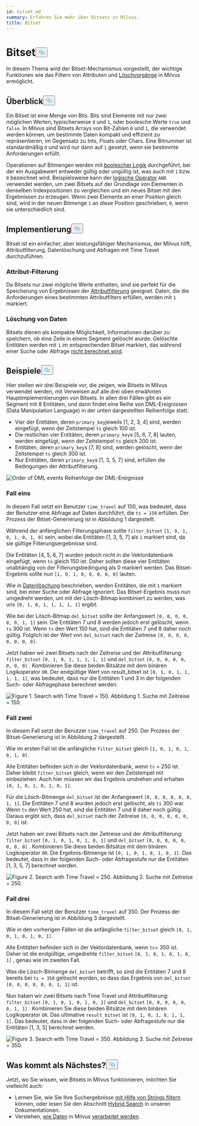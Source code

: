 ```yaml
---
id: bitset.md
summary: Erfahren Sie mehr über Bitsets in Milvus.
title: Bitset
---
```

<h1 id="Bitset" class="common-anchor-header">Bitset<button data-href="#Bitset" class="anchor-icon" translate="no">
      <svg translate="no"
        aria-hidden="true"
        focusable="false"
        height="20"
        version="1.1"
        viewBox="0 0 16 16"
        width="16"
      >
        <path
          fill="#0092E4"
          fill-rule="evenodd"
          d="M4 9h1v1H4c-1.5 0-3-1.69-3-3.5S2.55 3 4 3h4c1.45 0 3 1.69 3 3.5 0 1.41-.91 2.72-2 3.25V8.59c.58-.45 1-1.27 1-2.09C10 5.22 8.98 4 8 4H4c-.98 0-2 1.22-2 2.5S3 9 4 9zm9-3h-1v1h1c1 0 2 1.22 2 2.5S13.98 12 13 12H9c-.98 0-2-1.22-2-2.5 0-.83.42-1.64 1-2.09V6.25c-1.09.53-2 1.84-2 3.25C6 11.31 7.55 13 9 13h4c1.45 0 3-1.69 3-3.5S14.5 6 13 6z"
        ></path>
      </svg>
    </button></h1><p>In diesem Thema wird der Bitset-Mechanismus vorgestellt, der wichtige Funktionen wie das Filtern von Attributen und <a href="https://milvus.io/blog/2022-02-07-how-milvus-deletes-streaming-data-in-distributed-cluster.md">Löschvorgänge</a> in Milvus ermöglicht.</p>
<h2 id="Overview" class="common-anchor-header">Überblick<button data-href="#Overview" class="anchor-icon" translate="no">
      <svg translate="no"
        aria-hidden="true"
        focusable="false"
        height="20"
        version="1.1"
        viewBox="0 0 16 16"
        width="16"
      >
        <path
          fill="#0092E4"
          fill-rule="evenodd"
          d="M4 9h1v1H4c-1.5 0-3-1.69-3-3.5S2.55 3 4 3h4c1.45 0 3 1.69 3 3.5 0 1.41-.91 2.72-2 3.25V8.59c.58-.45 1-1.27 1-2.09C10 5.22 8.98 4 8 4H4c-.98 0-2 1.22-2 2.5S3 9 4 9zm9-3h-1v1h1c1 0 2 1.22 2 2.5S13.98 12 13 12H9c-.98 0-2-1.22-2-2.5 0-.83.42-1.64 1-2.09V6.25c-1.09.53-2 1.84-2 3.25C6 11.31 7.55 13 9 13h4c1.45 0 3-1.69 3-3.5S14.5 6 13 6z"
        ></path>
      </svg>
    </button></h2><p>Ein Bitset ist eine Menge von Bits. Bits sind Elemente mit nur zwei möglichen Werten, typischerweise <code translate="no">0</code> und <code translate="no">1</code>, oder boolesche Werte <code translate="no">true</code> und <code translate="no">false</code>. In Milvus sind Bitsets Arrays von Bit-Zahlen <code translate="no">0</code> und <code translate="no">1</code>, die verwendet werden können, um bestimmte Daten kompakt und effizient zu repräsentieren, im Gegensatz zu Ints, Floats oder Chars. Eine Bitnummer ist standardmäßig <code translate="no">0</code> und wird nur dann auf <code translate="no">1</code> gesetzt, wenn sie bestimmte Anforderungen erfüllt.</p>
<p>Operationen auf Bitmengen werden mit <a href="/docs/de/boolean.md">boolescher Logik</a> durchgeführt, bei der ein Ausgabewert entweder gültig oder ungültig ist, was auch mit <code translate="no">1</code> bzw. <code translate="no">0</code> bezeichnet wird. Beispielsweise kann der <a href="https://milvus.io/docs/v2.1.x/boolean.md#Logical-operators">logische Operator</a> <code translate="no">AND</code> verwendet werden, um zwei Bitsets auf der Grundlage von Elementen in denselben Indexpositionen zu vergleichen und ein neues Bitset mit den Ergebnissen zu erzeugen. Wenn zwei Elemente an einer Position gleich sind, wird in der neuen Bitmenge <code translate="no">1</code> an diese Position geschrieben; <code translate="no">0</code>, wenn sie unterschiedlich sind.</p>
<h2 id="Implementation" class="common-anchor-header">Implementierung<button data-href="#Implementation" class="anchor-icon" translate="no">
      <svg translate="no"
        aria-hidden="true"
        focusable="false"
        height="20"
        version="1.1"
        viewBox="0 0 16 16"
        width="16"
      >
        <path
          fill="#0092E4"
          fill-rule="evenodd"
          d="M4 9h1v1H4c-1.5 0-3-1.69-3-3.5S2.55 3 4 3h4c1.45 0 3 1.69 3 3.5 0 1.41-.91 2.72-2 3.25V8.59c.58-.45 1-1.27 1-2.09C10 5.22 8.98 4 8 4H4c-.98 0-2 1.22-2 2.5S3 9 4 9zm9-3h-1v1h1c1 0 2 1.22 2 2.5S13.98 12 13 12H9c-.98 0-2-1.22-2-2.5 0-.83.42-1.64 1-2.09V6.25c-1.09.53-2 1.84-2 3.25C6 11.31 7.55 13 9 13h4c1.45 0 3-1.69 3-3.5S14.5 6 13 6z"
        ></path>
      </svg>
    </button></h2><p>Bitset ist ein einfacher, aber leistungsfähiger Mechanismus, der Milvus hilft, Attributfilterung, Datenlöschung und Abfragen mit Time Travel durchzuführen.</p>
<h3 id="Attribute-filtering" class="common-anchor-header">Attribut-Filterung</h3><p>Da Bitsets nur zwei mögliche Werte enthalten, sind sie perfekt für die Speicherung von Ergebnissen der <a href="https://milvus.io/docs/v2.1.x/hybridsearch.md">Attributfilterung</a> geeignet. Daten, die die Anforderungen eines bestimmten Attributfilters erfüllen, werden mit <code translate="no">1</code> markiert.</p>
<h3 id="Data-deletion" class="common-anchor-header">Löschung von Daten</h3><p>Bitsets dienen als kompakte Möglichkeit, Informationen darüber zu speichern, ob eine Zeile in einem Segment gelöscht wurde. Gelöschte Entitäten werden mit <code translate="no">1</code> im entsprechenden Bitset markiert, das während einer Suche oder Abfrage <a href="https://milvus.io/blog/deleting-data-in-milvus.md">nicht berechnet wird</a>.</p>
<h2 id="Examples" class="common-anchor-header">Beispiele<button data-href="#Examples" class="anchor-icon" translate="no">
      <svg translate="no"
        aria-hidden="true"
        focusable="false"
        height="20"
        version="1.1"
        viewBox="0 0 16 16"
        width="16"
      >
        <path
          fill="#0092E4"
          fill-rule="evenodd"
          d="M4 9h1v1H4c-1.5 0-3-1.69-3-3.5S2.55 3 4 3h4c1.45 0 3 1.69 3 3.5 0 1.41-.91 2.72-2 3.25V8.59c.58-.45 1-1.27 1-2.09C10 5.22 8.98 4 8 4H4c-.98 0-2 1.22-2 2.5S3 9 4 9zm9-3h-1v1h1c1 0 2 1.22 2 2.5S13.98 12 13 12H9c-.98 0-2-1.22-2-2.5 0-.83.42-1.64 1-2.09V6.25c-1.09.53-2 1.84-2 3.25C6 11.31 7.55 13 9 13h4c1.45 0 3-1.69 3-3.5S14.5 6 13 6z"
        ></path>
      </svg>
    </button></h2><p>Hier stellen wir drei Beispiele vor, die zeigen, wie Bitsets in Milvus verwendet werden, mit Verweisen auf alle drei oben erwähnten Hauptimplementierungen von Bitsets. In allen drei Fällen gibt es ein Segment mit 8 Entitäten, und dann findet eine Reihe von DML-Ereignissen (Data Manipulation Language) in der unten dargestellten Reihenfolge statt.</p>
<ul>
<li>Vier der Entitäten, deren <code translate="no">primary_key</code>jeweils [1, 2, 3, 4] sind, werden eingefügt, wenn der Zeitstempel <code translate="no">ts</code> gleich 100 ist.</li>
<li>Die restlichen vier Entitäten, deren <code translate="no">primary_key</code>s [5, 6, 7, 8] lauten, werden eingefügt, wenn der Zeitstempel <code translate="no">ts</code> gleich 200 ist.</li>
<li>Entitäten, deren <code translate="no">primary_key</code>s [7, 8] sind, werden gelöscht, wenn der Zeitstempel <code translate="no">ts</code> gleich 300 ist.</li>
<li>Nur Entitäten, deren <code translate="no">primary_key</code>s [1, 3, 5, 7] sind, erfüllen die Bedingungen der Attributfilterung.</li>
</ul>
<p>
  
   <span class="img-wrapper"> <img translate="no" src="/docs/v2.5.x/assets/bitset_0.svg" alt="Order of DML events" class="doc-image" id="order-of-dml-events" />
   </span> <span class="img-wrapper"> <span>Reihenfolge der DML-Ereignisse</span> </span></p>
<h3 id="Case-one" class="common-anchor-header">Fall eins</h3><p>In diesem Fall setzt ein Benutzer <code translate="no">time_travel</code> auf 150, was bedeutet, dass der Benutzer eine Abfrage auf Daten durchführt, die <code translate="no">ts = 150</code> erfüllen. Der Prozess der Bitset-Generierung ist in Abbildung 1 dargestellt.</p>
<p>Während der anfänglichen Filterungsphase sollte <code translate="no">filter_bitset</code> <code translate="no">[1, 0, 1, 0, 1, 0, 1, 0]</code> sein, wobei die Entitäten [1, 3, 5, 7] als <code translate="no">1</code> markiert sind, da sie gültige Filterungsergebnisse sind.</p>
<p>Die Entitäten [4, 5, 6, 7] wurden jedoch nicht in die Vektordatenbank eingefügt, wenn <code translate="no">ts</code> gleich 150 ist. Daher sollten diese vier Entitäten unabhängig von der Filterungsbedingung als 0 markiert werden. Das Bitset-Ergebnis sollte nun <code translate="no">[1, 0, 1, 0, 0, 0, 0, 0]</code> lauten.</p>
<p>Wie in <a href="#data-deletion">Datenlöschung</a> beschrieben, werden Entitäten, die mit <code translate="no">1</code> markiert sind, bei einer Suche oder Abfrage ignoriert. Das Bitset-Ergebnis muss nun umgedreht werden, um mit der Lösch-Bitmap kombiniert zu werden, was uns <code translate="no">[0, 1, 0, 1, 1, 1, 1, 1]</code> ergibt.</p>
<p>Wie bei der Lösch-Bitmap <code translate="no">del_bitset</code> sollte der Anfangswert <code translate="no">[0, 0, 0, 0, 0, 0, 1, 1]</code> sein. Die Entitäten 7 und 8 werden jedoch erst gelöscht, wenn <code translate="no">ts</code> 300 ist. Wenn <code translate="no">ts</code> den Wert 150 hat, sind die Entitäten 7 und 8 daher noch gültig. Folglich ist der Wert von <code translate="no">del_bitset</code> nach der Zeitreise <code translate="no">[0, 0, 0, 0, 0, 0, 0, 0]</code>.</p>
<p>Jetzt haben wir zwei Bitsets nach der Zeitreise und der Attributfilterung: <code translate="no">filter_bitset</code> <code translate="no">[0, 1, 0, 1, 1, 1, 1, 1]</code> und <code translate="no">del_bitset</code> <code translate="no">[0, 0, 0, 0, 0, 0, 0, 0]</code> .  Kombinieren Sie diese beiden Bitsätze mit dem binären Logikoperator <code translate="no">OR</code>. Der endgültige Wert von result_bitset ist <code translate="no">[0, 1, 0, 1, 1, 1, 1, 1]</code>, was bedeutet, dass nur die Entitäten 1 und 3 in der folgenden Such- oder Abfragephase berechnet werden.</p>
<p>
 <span class="img-wrapper">
   <img translate="no" src="/docs/v2.5.x/assets/bitset_1.jpg" alt="Figure 1. Search with Time Travel = 150." class="doc-image" id="figure-1.-search-with-time-travel-=-150." />
   <span>Abbildung 1. Suche mit Zeitreise = 150</span>. </span></p>
<h3 id="Case-two" class="common-anchor-header">Fall zwei</h3><p>In diesem Fall setzt der Benutzer <code translate="no">time_travel</code> auf 250. Der Prozess der Bitset-Generierung ist in Abbildung 2 dargestellt.</p>
<p>Wie im ersten Fall ist die anfängliche <code translate="no">filter_bitset</code> gleich <code translate="no">[1, 0, 1, 0, 1, 0, 1, 0]</code>.</p>
<p>Alle Entitäten befinden sich in der Vektordatenbank, wenn <code translate="no">ts</code> = 250 ist. Daher bleibt <code translate="no">filter_bitset</code> gleich, wenn wir den Zeitstempel mit einbeziehen. Auch hier müssen wir das Ergebnis umdrehen und erhalten <code translate="no">[0, 1, 0, 1, 0, 1, 0, 1]</code>.</p>
<p>Für die Lösch-Bitmenge <code translate="no">del_bitset</code> ist der Anfangswert <code translate="no">[0, 0, 0, 0, 0, 0, 1, 1]</code>. Die Entitäten 7 und 8 wurden jedoch erst gelöscht, als <code translate="no">ts</code> 300 war. Wenn <code translate="no">ts</code> den Wert 250 hat, sind die Entitäten 7 und 8 daher noch gültig. Daraus ergibt sich, dass <code translate="no">del_bitset</code> nach der Zeitreise <code translate="no">[0, 0, 0, 0, 0, 0, 0, 0]</code> ist.</p>
<p>Jetzt haben wir zwei Bitsets nach der Zeitreise und der Attributfilterung: <code translate="no">filter_bitset</code> <code translate="no">[0, 1, 0, 1, 0, 1, 0, 1]</code> und <code translate="no">del_bitset</code> <code translate="no">[0, 0, 0, 0, 0, 0, 0, 0]</code> . Kombinieren Sie diese beiden Bitsätze mit dem binären Logikoperator <code translate="no">OR</code>. Die Ergebnis-Bitmenge ist <code translate="no">[0, 1, 0, 1, 0, 1, 0, 1]</code>. Das bedeutet, dass in der folgenden Such- oder Abfragestufe nur die Entitäten [1, 3, 5, 7] berechnet werden.</p>
<p>
 <span class="img-wrapper">
   <img translate="no" src="/docs/v2.5.x/assets/bitset_2.jpg" alt="Figure 2. Search with Time Travel = 250." class="doc-image" id="figure-2.-search-with-time-travel-=-250." />
   <span>Abbildung 2. Suche mit Zeitreise = 250</span>. </span></p>
<h3 id="Case-three" class="common-anchor-header">Fall drei</h3><p>In diesem Fall setzt der Benutzer <code translate="no">time_travel</code> auf 350. Der Prozess der Bitset-Generierung ist in Abbildung 3 dargestellt.</p>
<p>Wie in den vorherigen Fällen ist die anfängliche <code translate="no">filter_bitset</code> gleich <code translate="no">[0, 1, 0, 1, 0, 1, 0, 1]</code>.</p>
<p>Alle Entitäten befinden sich in der Vektordatenbank, wenn <code translate="no">ts</code>= 350 ist. Daher ist die endgültige, umgedrehte <code translate="no">filter_bitset</code> <code translate="no">[0, 1, 0, 1, 0, 1, 0, 1]</code> , genau wie im zweiten Fall.</p>
<p>Was die Lösch-Bitmenge <code translate="no">del_bitset</code> betrifft, so sind die Entitäten 7 und 8 bereits bei <code translate="no">ts = 350</code> gelöscht worden, so dass das Ergebnis von <code translate="no">del_bitset</code> <code translate="no">[0, 0, 0, 0, 0, 0, 1, 1]</code> ist.</p>
<p>Nun haben wir zwei Bitsets nach Time Travel und Attributfilterung: <code translate="no">filter_bitset</code> <code translate="no">[0, 1, 0, 1, 0, 1, 0, 1]</code> und <code translate="no">del_bitset</code> <code translate="no">[0, 0, 0, 0, 0, 0, 1, 1]</code> .  Kombinieren Sie diese beiden Bitsätze mit dem binären Logikoperator <code translate="no">OR</code>. Das ultimative <code translate="no">result_bitset</code> ist <code translate="no">[0, 1, 0, 1, 0, 1, 1, 1]</code>. Das bedeutet, dass in der folgenden Such- oder Abfragestufe nur die Entitäten [1, 3, 5] berechnet werden.</p>
<p>
 <span class="img-wrapper">
   <img translate="no" src="/docs/v2.5.x/assets/bitset_3.jpg" alt="Figure 3. Search with Time Travel = 350." class="doc-image" id="figure-3.-search-with-time-travel-=-350." />
   <span>Abbildung 3. Suche mit Zeitreise = 350</span>. </span></p>
<h2 id="Whats-next" class="common-anchor-header">Was kommt als Nächstes?<button data-href="#Whats-next" class="anchor-icon" translate="no">
      <svg translate="no"
        aria-hidden="true"
        focusable="false"
        height="20"
        version="1.1"
        viewBox="0 0 16 16"
        width="16"
      >
        <path
          fill="#0092E4"
          fill-rule="evenodd"
          d="M4 9h1v1H4c-1.5 0-3-1.69-3-3.5S2.55 3 4 3h4c1.45 0 3 1.69 3 3.5 0 1.41-.91 2.72-2 3.25V8.59c.58-.45 1-1.27 1-2.09C10 5.22 8.98 4 8 4H4c-.98 0-2 1.22-2 2.5S3 9 4 9zm9-3h-1v1h1c1 0 2 1.22 2 2.5S13.98 12 13 12H9c-.98 0-2-1.22-2-2.5 0-.83.42-1.64 1-2.09V6.25c-1.09.53-2 1.84-2 3.25C6 11.31 7.55 13 9 13h4c1.45 0 3-1.69 3-3.5S14.5 6 13 6z"
        ></path>
      </svg>
    </button></h2><p>Jetzt, wo Sie wissen, wie Bitsets in Milvus funktionieren, möchten Sie vielleicht auch:</p>
<ul>
<li>Lernen Sie, wie Sie Ihre Suchergebnisse <a href="https://milvus.io/blog/2022-08-08-How-to-use-string-data-to-empower-your-similarity-search-applications.md">mit Hilfe von Strings filtern</a> können, oder lesen Sie den Abschnitt <a href="https://milvus.io/docs/hybridsearch.md">Hybrid Search</a> in unseren Dokumentationen.</li>
<li>Verstehen, <a href="https://milvus.io/docs/v2.1.x/data_processing.md">wie Daten</a> in Milvus <a href="https://milvus.io/docs/v2.1.x/data_processing.md">verarbeitet werden</a>.</li>
</ul>
